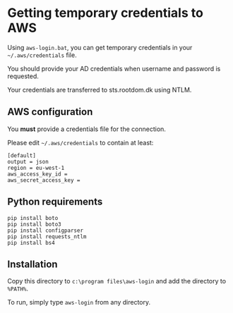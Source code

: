 # Getting temporary credentials to AWS
Using `aws-login.bat`, you can get temporary credentials in your `~/.aws/credentials` file. 

You should provide your AD credentials when username and password is requested. 

Your credentials are transferred to sts.rootdom.dk using NTLM. 

## AWS configuration
You **must** provide a credentials file for the connection. 

Please edit `~/.aws/credentials` to contain at least: 


    [default]
    output = json
    region = eu-west-1
    aws_access_key_id = 
    aws_secret_access_key =


## Python requirements

```
pip install boto
pip install boto3
pip install configparser
pip install requests_ntlm
pip install bs4
```

## Installation

Copy this directory to `c:\program files\aws-login` and add the directory to `%PATH%`.

To run, simply type `aws-login` from any directory.

